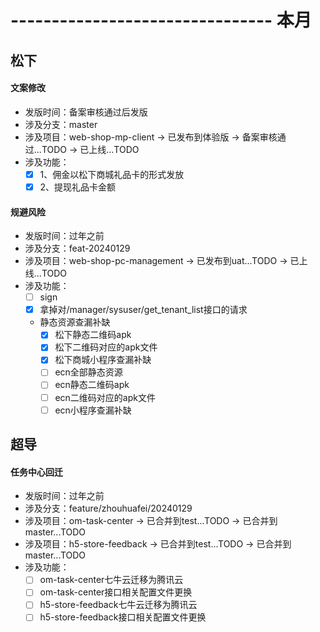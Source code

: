 # -------------------------------- 本月

## 松下
#### 文案修改
* 发版时间：备案审核通过后发版
* 涉及分支：master
* 涉及项目：web-shop-mp-client -> 已发布到体验版 -> 备案审核通过...TODO -> 已上线...TODO
* 涉及功能：
  - [x] 1、佣金以松下商城礼品卡的形式发放
  - [x] 2、提现礼品卡金额
#### 规避风险
* 发版时间：过年之前
* 涉及分支：feat-20240129
* 涉及项目：web-shop-pc-management -> 已发布到uat...TODO -> 已上线...TODO
* 涉及功能：
  - [ ] sign
  - [x] 拿掉对/manager/sysuser/get_tenant_list接口的请求
  - 静态资源查漏补缺
    - [x] 松下静态二维码apk
    - [x] 松下二维码对应的apk文件
    - [x] 松下商城小程序查漏补缺
    - [ ] ecn全部静态资源
    - [ ] ecn静态二维码apk
    - [ ] ecn二维码对应的apk文件
    - [ ] ecn小程序查漏补缺
## 超导
#### 任务中心回迁
* 发版时间：过年之前
* 涉及分支：feature/zhouhuafei/20240129
* 涉及项目：om-task-center -> 已合并到test...TODO -> 已合并到master...TODO
* 涉及项目：h5-store-feedback -> 已合并到test...TODO -> 已合并到master...TODO
* 涉及功能：
  - [ ] om-task-center七牛云迁移为腾讯云
  - [ ] om-task-center接口相关配置文件更换
  - [ ] h5-store-feedback七牛云迁移为腾讯云
  - [ ] h5-store-feedback接口相关配置文件更换
